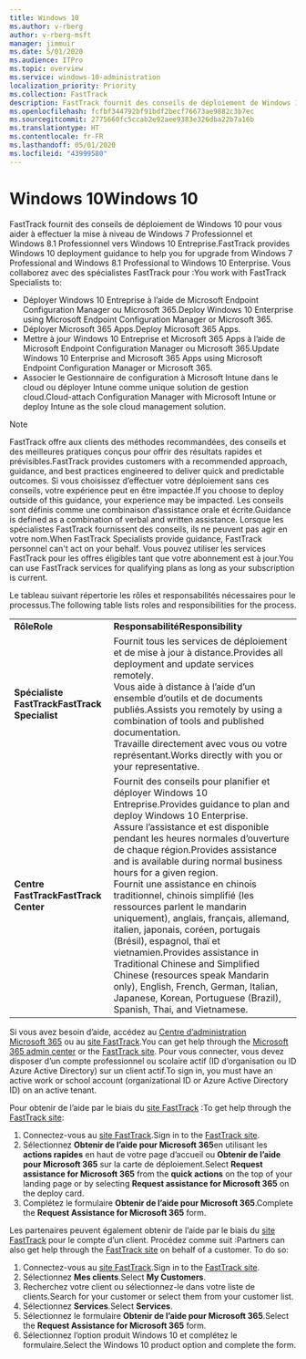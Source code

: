 ```yaml
---
title: Windows 10
ms.author: v-rberg
author: v-rberg-msft
manager: jimmuir
ms.date: 5/01/2020
ms.audience: ITPro
ms.topic: overview
ms.service: windows-10-administration
localization_priority: Priority
ms.collection: FastTrack
description: FastTrack fournit des conseils de déploiement de Windows 10 pour vous aider à effectuer la mise à niveau de Windows 7 Professionnel et Windows 8.1 Professionnel vers Windows 10 Entreprise.
ms.openlocfilehash: fcfbf344792bf91bdf2becf76673ae9882c3b7ec
ms.sourcegitcommit: 2775660fc5ccab2e92aee9383e326dba22b7a16b
ms.translationtype: HT
ms.contentlocale: fr-FR
ms.lasthandoff: 05/01/2020
ms.locfileid: "43999580"
---
```

# <a name="windows-10"></a><span data-ttu-id="17869-103">Windows 10</span><span class="sxs-lookup"><span data-stu-id="17869-103">Windows 10</span></span>

<span data-ttu-id="17869-104">FastTrack fournit des conseils de déploiement de Windows 10 pour vous aider à effectuer la mise à niveau de Windows 7 Professionnel et Windows 8.1 Professionnel vers Windows 10 Entreprise.</span><span class="sxs-lookup"><span data-stu-id="17869-104">FastTrack provides Windows 10 deployment guidance to help you for upgrade from Windows 7 Professional and Windows 8.1 Professional to Windows 10 Enterprise.</span></span> <span data-ttu-id="17869-105">Vous collaborez avec des spécialistes FastTrack pour :</span><span class="sxs-lookup"><span data-stu-id="17869-105">You work with FastTrack Specialists to:</span></span>

- <span data-ttu-id="17869-106">Déployer Windows 10 Entreprise à l’aide de Microsoft Endpoint Configuration Manager ou Microsoft 365.</span><span class="sxs-lookup"><span data-stu-id="17869-106">Deploy Windows 10 Enterprise using Microsoft Endpoint Configuration Manager or Microsoft 365.</span></span>
- <span data-ttu-id="17869-107">Déployer Microsoft 365 Apps.</span><span class="sxs-lookup"><span data-stu-id="17869-107">Deploy Microsoft 365 Apps.</span></span> 
- <span data-ttu-id="17869-108">Mettre à jour Windows 10 Entreprise et Microsoft 365 Apps à l’aide de Microsoft Endpoint Configuration Manager ou Microsoft 365.</span><span class="sxs-lookup"><span data-stu-id="17869-108">Update Windows 10 Enterprise and Microsoft 365 Apps using Microsoft Endpoint Configuration Manager or Microsoft 365.</span></span>
- <span data-ttu-id="17869-109">Associer le Gestionnaire de configuration à Microsoft Intune dans le cloud ou déployer Intune comme unique solution de gestion cloud.</span><span class="sxs-lookup"><span data-stu-id="17869-109">Cloud-attach Configuration Manager with Microsoft Intune or deploy Intune as the sole cloud management solution.</span></span>
  
> [!NOTE]
> <span data-ttu-id="17869-110">FastTrack offre aux clients des méthodes recommandées, des conseils et des meilleures pratiques conçus pour offrir des résultats rapides et prévisibles.</span><span class="sxs-lookup"><span data-stu-id="17869-110">FastTrack provides customers with a recommended approach, guidance, and best practices engineered to deliver quick and predictable outcomes.</span></span> <span data-ttu-id="17869-111">Si vous choisissez d’effectuer votre déploiement sans ces conseils, votre expérience peut en être impactée.</span><span class="sxs-lookup"><span data-stu-id="17869-111">If you choose to deploy outside of this guidance, your experience may be impacted.</span></span> <span data-ttu-id="17869-112">Les conseils sont définis comme une combinaison d’assistance orale et écrite.</span><span class="sxs-lookup"><span data-stu-id="17869-112">Guidance is defined as a combination of verbal and written assistance.</span></span> <span data-ttu-id="17869-113">Lorsque les spécialistes FastTrack fournissent des conseils, ils ne peuvent pas agir en votre nom.</span><span class="sxs-lookup"><span data-stu-id="17869-113">When FastTrack Specialists provide guidance, FastTrack personnel can't act on your behalf.</span></span> <span data-ttu-id="17869-114">Vous pouvez utiliser les services FastTrack pour les offres éligibles tant que votre abonnement est à jour.</span><span class="sxs-lookup"><span data-stu-id="17869-114">You can use FastTrack services for qualifying plans as long as your subscription is current.</span></span>  
    
<span data-ttu-id="17869-115">Le tableau suivant répertorie les rôles et responsabilités nécessaires pour le processus.</span><span class="sxs-lookup"><span data-stu-id="17869-115">The following table lists roles and responsibilities for the process.</span></span>

|||
|:-----|:-----|
|<span data-ttu-id="17869-116">**Rôle**</span><span class="sxs-lookup"><span data-stu-id="17869-116">**Role**</span></span> <br/> |<span data-ttu-id="17869-117">**Responsabilité**</span><span class="sxs-lookup"><span data-stu-id="17869-117">**Responsibility**</span></span> <br/> |
|<span data-ttu-id="17869-118">**Spécialiste FastTrack**</span><span class="sxs-lookup"><span data-stu-id="17869-118">**FastTrack Specialist**</span></span> <br/> |<span data-ttu-id="17869-119">Fournit tous les services de déploiement et de mise à jour à distance.</span><span class="sxs-lookup"><span data-stu-id="17869-119">Provides all deployment and update services remotely.</span></span>  <br/> <span data-ttu-id="17869-120">Vous aide à distance à l’aide d’un ensemble d’outils et de documents publiés.</span><span class="sxs-lookup"><span data-stu-id="17869-120">Assists you remotely by using a combination of tools and published documentation.</span></span> <br/> <span data-ttu-id="17869-121">Travaille directement avec vous ou votre représentant.</span><span class="sxs-lookup"><span data-stu-id="17869-121">Works directly with you or your representative.</span></span>|
|<span data-ttu-id="17869-122">**Centre FastTrack**</span><span class="sxs-lookup"><span data-stu-id="17869-122">**FastTrack Center**</span></span>  <br/> |<span data-ttu-id="17869-123">Fournit des conseils pour planifier et déployer Windows 10 Entreprise.</span><span class="sxs-lookup"><span data-stu-id="17869-123">Provides guidance to plan and deploy Windows 10 Enterprise.</span></span>   <br/> <span data-ttu-id="17869-124">Assure l’assistance et est disponible pendant les heures normales d’ouverture de chaque région.</span><span class="sxs-lookup"><span data-stu-id="17869-124">Provides assistance and is available during normal business hours for a given region.</span></span> <br/> <span data-ttu-id="17869-125">Fournit une assistance en chinois traditionnel, chinois simplifié (les ressources parlent le mandarin uniquement), anglais, français, allemand, italien, japonais, coréen, portugais (Brésil), espagnol, thaï et vietnamien.</span><span class="sxs-lookup"><span data-stu-id="17869-125">Provides assistance in Traditional Chinese and Simplified Chinese (resources speak Mandarin only), English, French, German, Italian, Japanese, Korean, Portuguese (Brazil), Spanish, Thai, and Vietnamese.</span></span>|
 
<span data-ttu-id="17869-126">Si vous avez besoin d’aide, accédez au [Centre d’administration Microsoft 365](https://go.microsoft.com/fwlink/?linkid=2032704) ou au [site FastTrack](https://go.microsoft.com/fwlink/?linkid=780698).</span><span class="sxs-lookup"><span data-stu-id="17869-126">You can get help through the [Microsoft 365 admin center](https://go.microsoft.com/fwlink/?linkid=2032704) or the [FastTrack site](https://go.microsoft.com/fwlink/?linkid=780698).</span></span> <span data-ttu-id="17869-127">Pour vous connecter, vous devez disposer d’un compte professionnel ou scolaire actif (ID d’organisation ou ID Azure Active Directory) sur un client actif.</span><span class="sxs-lookup"><span data-stu-id="17869-127">To sign in, you must have an active work or school account (organizational ID or Azure Active Directory ID) on an active tenant.</span></span> 

<span data-ttu-id="17869-128">Pour obtenir de l’aide par le biais du [site FastTrack](https://go.microsoft.com/fwlink/?linkid=780698) :</span><span class="sxs-lookup"><span data-stu-id="17869-128">To get help through the [FastTrack site](https://go.microsoft.com/fwlink/?linkid=780698):</span></span> 
1.    <span data-ttu-id="17869-129">Connectez-vous au [site FastTrack](https://go.microsoft.com/fwlink/?linkid=780698).</span><span class="sxs-lookup"><span data-stu-id="17869-129">Sign in to the [FastTrack site](https://go.microsoft.com/fwlink/?linkid=780698).</span></span> 
2.    <span data-ttu-id="17869-130">Sélectionnez **Obtenir de l’aide pour Microsoft 365**en utilisant les **actions rapides** en haut de votre page d’accueil ou **Obtenir de l’aide pour Microsoft 365** sur la carte de déploiement.</span><span class="sxs-lookup"><span data-stu-id="17869-130">Select **Request assistance for Microsoft 365** from the **quick actions** on the top of your landing page or by selecting **Request assistance for Microsoft 365** on the deploy card.</span></span>
3.    <span data-ttu-id="17869-131">Complétez le formulaire **Obtenir de l’aide pour Microsoft 365**.</span><span class="sxs-lookup"><span data-stu-id="17869-131">Complete the **Request Assistance for Microsoft 365** form.</span></span>
  
<span data-ttu-id="17869-p104">Les partenaires peuvent également obtenir de l’aide par le biais du [site FastTrack](https://go.microsoft.com/fwlink/?linkid=780698) pour le compte d’un client. Procédez comme suit :</span><span class="sxs-lookup"><span data-stu-id="17869-p104">Partners can also get help through the [FastTrack site](https://go.microsoft.com/fwlink/?linkid=780698) on behalf of a customer. To do so:</span></span>
1.    <span data-ttu-id="17869-134">Connectez-vous au [site FastTrack](https://go.microsoft.com/fwlink/?linkid=780698).</span><span class="sxs-lookup"><span data-stu-id="17869-134">Sign in to the [FastTrack site](https://go.microsoft.com/fwlink/?linkid=780698).</span></span> 
2.    <span data-ttu-id="17869-135">Sélectionnez **Mes clients**.</span><span class="sxs-lookup"><span data-stu-id="17869-135">Select **My Customers**.</span></span>
3.    <span data-ttu-id="17869-136">Recherchez votre client ou sélectionnez-le dans votre liste de clients.</span><span class="sxs-lookup"><span data-stu-id="17869-136">Search for your customer or select them from your customer list.</span></span>
4.    <span data-ttu-id="17869-137">Sélectionnez **Services**.</span><span class="sxs-lookup"><span data-stu-id="17869-137">Select **Services**.</span></span>
5.    <span data-ttu-id="17869-138">Sélectionnez le formulaire **Obtenir de l’aide pour Microsoft 365**.</span><span class="sxs-lookup"><span data-stu-id="17869-138">Select the **Request Assistance for Microsoft 365** form.</span></span>
6.    <span data-ttu-id="17869-139">Sélectionnez l’option produit Windows 10 et complétez le formulaire.</span><span class="sxs-lookup"><span data-stu-id="17869-139">Select the Windows 10 product option and complete the form.</span></span>
 
